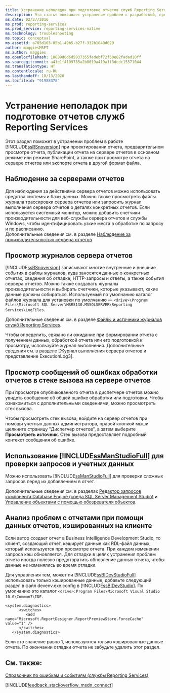 ```yaml
---
title: Устранение неполадок при подготовке отчетов служб Reporting Services
description: Эта статья описывает устранение проблем с разработкой, предварительным просмотром, экспортом, публикацией отчетов или их просмотром на сервере отчетов в собственном режиме или режиме SharePoint.
ms.date: 02/27/2016
ms.prod: reporting-services
ms.prod_service: reporting-services-native
ms.technology: troubleshooting
ms.topic: conceptual
ms.assetid: a705d103-85b1-49b5-b27f-332b1040d029
author: maggiesMSFT
ms.author: maggies
ms.openlocfilehash: 18809d6d6d5937355fedebf72f50e82fadad10ff
ms.sourcegitcommit: a41e1f4199785a2b8019a419a1f3dcdc15571044
ms.translationtype: HT
ms.contentlocale: ru-RU
ms.lasthandoff: 10/13/2020
ms.locfileid: "91988378"
---
```

# <a name="troubleshoot--reporting-services-report-issues"></a>Устранение неполадок при подготовке отчетов служб Reporting Services
Этот раздел поможет в устранении проблем в работе [!INCLUDE[ssRSnoversion](../../includes/ssrsnoversion.md)] при проектировании отчета, предварительном просмотре отчета, публикации отчета на сервере отчетов в основном режиме или режиме SharePoint, а также при просмотре отчета на сервере отчетов или экспорте отчета в другой формат файла.  
## <a name="monitor-report-servers"></a>Наблюдение за серверами отчетов  
Для наблюдения за действиями сервера отчетов можно использовать средства системы и базы данных. Можно также просмотреть файлы журнала трассировки сервера отчетов или запросить журнал выполнения сервера отчетов о деталях конкретных отчетов. Если используется системный монитор, можно добавить счетчики производительности для веб-службы сервера отчетов и службы Windows, чтобы идентифицировать узкие места в обработке по запросу и по расписанию.  
Дополнительные сведения см. в разделе [Наблюдение за производительностью сервера отчетов](../../reporting-services/report-server/monitoring-report-server-performance.md).  
  
  
## <a name="view-the-report-server-logs"></a>Просмотр журналов сервера отчетов  
[!INCLUDE[ssRSnoversion](../../includes/ssrsnoversion.md)] записывают многие внутренние и внешние события в файлы журналов, куда заносятся данные о конкретных отчетах, сведения об отладке, HTTP-запросы и ответы, а также события сервера отчетов. Можно также создавать журналы производительности и выбирать счетчики, которые указывают, какие данные должны собираться. Используемый по умолчанию каталог файлов журнала для установки по умолчанию — `<drive>\Program Files\Microsoft SQL Server\MSRS130.MSSQLSERVER\Reporting Services\LogFiles`.   
  
Дополнительные сведения см. в разделе [Файлы и источники журналов служб Reporting Services](../../reporting-services/report-server/reporting-services-log-files-and-sources.md).  
  
Чтобы определить, связано ли ожидание при формировании отчета с получением данных, обработкой отчета или его подготовкой к просмотру, используйте журнал выполнения. Дополнительные сведения см. в разделе [Журнал выполнения сервера отчетов и представление ExecutionLog3].   
  
## <a name="view-the-call-stack-for-report-processing-error-messages-on-the-report-server"></a>Просмотр сообщений об ошибках обработки отчетов в стеке вызова на сервере отчетов  
При просмотре опубликованного отчета в диспетчере отчетов можно увидеть сообщение об общей ошибке обработки или подготовки. Чтобы ознакомиться с дополнительными сведениями, можно просмотреть стек вызова.   
  
Чтобы просмотреть стек вызова, войдите на сервер отчетов при помощи учетных данных администратора, правой кнопкой мыши щелкните страницу "Диспетчер отчетов", а затем выберите **Просмотреть источник**. Стек вызова предоставляет подробный контекст сообщения об ошибке.  
  
## <a name="use-ssmanstudiofull-to-verify-queries-and-credentials"></a>Использование [!INCLUDE[ssManStudioFull](../../includes/ssmanstudiofull.md)] для проверки запросов и учетных данных  
Можно использовать [!INCLUDE[ssManStudioFull](../../includes/ssmanstudiofull.md)] для проверки сложных запросов перед их добавлением в отчет.   
  
Дополнительные сведения см. в разделах [Редактор запросов компонента Database Engine (среда SQL Server Management Studio)](../../ssms/f1-help/database-engine-query-editor-sql-server-management-studio.md) и [Управление объектами с помощью обозревателя объектов](~/ssms/object/manage-objects-by-using-object-explorer.md).  
  
## <a name="analyze-problem-reports-with-report-data-cached-on-the-client"></a>Анализ проблем с отчетами при помощи данных отчетов, кэшированных на клиенте  
Если автор создает отчет в Business Intelligence Development Studio, то клиент, создающий отчет, кэширует данные как RDL-файл данных, который используется при просмотре отчета. При каждом изменении запроса кэш обновляется. Для отладки в целях устранения проблем отчета иногда полезно предотвратить обновление данных отчета, чтобы данные не изменялись во время отладки.   
  
Для управления тем, может ли [!INCLUDE[ssBIDevStudioFull](../../includes/ssbidevstudiofull.md)] использовать только кэшированные данные, добавьте следующий раздел в файл devenv.exe.config в [!INCLUDE[ssBIDevStudio](../../includes/ssbidevstudio.md)]. По умолчанию это каталог `<drive>:Program Files\Microsoft Visual Studio 10.0\Common7\IDE`.   
  
```  
<system.diagnostics>  
      <switches>  
         <add name="Microsoft.ReportDesigner.ReportPreviewStore.ForceCache" value="1" />  
      </switches>  
   </system.diagnostics>  
```  
Если это значение равно 1, используются только кэшированные данные отчета. По окончании отладки отчета не забудьте удалить этот раздел.  
  
## <a name="see-also"></a>См. также:  
[Справочник по ошибкам и событиям (службы Reporting Services)](../../reporting-services/troubleshooting/errors-and-events-reference-reporting-services.md)  
  
  

[!INCLUDE[feedback_stackoverflow_msdn_connect](../../includes/feedback-stackoverflow-msdn-connect-md.md)]